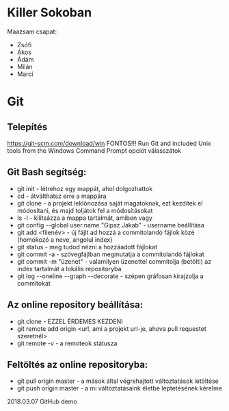 ﻿# Killer Sokoban
Maazsam csapat:
* Zsófi
* Ákos
* Ádám
* Milán
* Marci

# Git
## Telepítés
https://git-scm.com/download/win
FONTOS!!! 
Run Git and included Unix tools from the Windows Command Prompt opciót válasszátok

## Git Bash segítség:
* git init <directory> - létrehoz egy mappát, ahol dolgozhattok
* cd <directory> - átválthatsz erre a mappára
* git clone <url> - a projekt leklónozása saját magatoknak, ezt kezditek el módosítani, és majd toljátok fel a módosításokat
* ls -l - kilitsázza a mappa tartalmát, amiben vagy
* git config --global user.name "Gipsz Jakab" - username beállítása
* git add <filenév> - új fájlt ad hozzá a commitolandó fájlok közé (homokozó a neve, angolul index)
* git status - meg tudod nézni a hozzáadott fájlokat
* git commit -a - szövegfájlban megmutatja a commitolandó fájlokat
* git commit -m "üzenet" - valamilyen üzenettel commitolja (betölti) az index tartalmát a lokális repositoryba
* git log --oneline --graph --decorate - szépen gráfosan kirajzolja a commitokat

## Az online repository beállítása:
* git clone <url> - EZZEL ÉRDEMES KEZDENI
* git remote add origin <url, ami a projekt url-je, ahova pull requestet szeretnél> 
* git remote -v - a remoteok státusza

## Feltöltés az online repositoryba:
* git pull origin master - a mások által végrehajtott változtatások letöltése
* git push origin master - a mi változtatásaink életbe léptetésének kérelme

2018.03.07 GitHub demo
